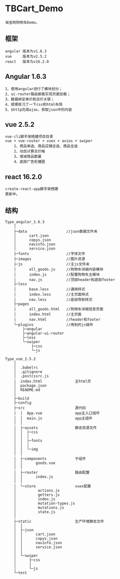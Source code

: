 # TBCart_Demo
    淘宝网购物车Demo。

##  框架
    angular 版本为v1.6.3
    vue     版本为v2.5.2
    react   版本为v16.2.0

##  Angular 1.6.3
    1、使用angular进行了模块划分；
    2、ui-router路由嵌套实现页面加载；
    3、数据绑定单价和总价关联；
    4、顺便练习了一下css和html布局
    5、$http完成ajax，获取json中的内容

##  vue 2.5.2

    vue-cli脚手架搭建项目目录
    vue + vue-router + vuex + axios + swiper
        1、商品单选、商品店铺全选、商品全选
        2、动态计算总价格
        3、增减商品数量
        4、底部广告轮播图

##  react 16.2.0

    create-react-app脚手架搭建
    更新中。


##  结构

    Type_angular_1.6.3
        │  
        ├─data                  //json数据文件夹
        │      cart.json
        │      copys.json
        │      navinfo.json
        │      service.json
        ├─fonts                 //字体文件
        ├─images                //图片资源
        ├─js                    //主js文件夹
        │      all_goods.js     //购物车详细内容模块
        │      index.js         //配置购物车主模块
        │      nav.js           //顶部header和底部footer
        ├─less
        │      base.less        //通用样式
        │      index.less       //主页面样式
        │      nav.less         //底部导航样式
        ├─pages
        │      all_goods.html   //购物车详细信息页面
        │      index.html       //主页面
        │      nav.html         //header和footer
        └─plugins               //用到的js插件
            ├─angular
            ├─angular-ui-router
            ├─less
            └─swiper
                ├─css
                └─js

    Type_vue_2.5.2
        │
        │  .babelrc
        │  .gitignore
        │  .postcssrc.js
        │  index.html               主html页
        │  package.json
        │  README.md
        │  
        ├─build
        ├─config                    
        ├─src                       源代码
        │  │  App.vue               app主入口组件
        │  │  main.js               app主组件
        │  │  
        │  ├─assets                 静态资源文件
        │  │  ├─css                 
        │  │  │      
        │  │  ├─fonts
        │  │  │      
        │  │  └─img
        │  │          
        │  ├─components             子组件
        │  │      goods.vue
        │  │      
        │  ├─router                 路由配置
        │  │      index.js
        │  │      
        │  └─store                  vuex配置
        │          actions.js
        │          getters.js
        │          index.js
        │          mutation-types.js
        │          mutations.js
        │          state.js
        │          
        ├─static                    生产环境静态文件
        │  │  
        │  ├─json
        │  │      cart.json
        │  │      copys.json
        │  │      navinfo.json
        │  │      service.json
        │  │      
        │  └─swiper
        │      ├─css
        │      │      
        │      └─js
        └─test
